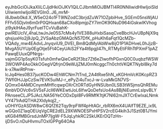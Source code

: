 eyJhbGciOiJkaXIiLCJjdHkiOiJKV1QiLCJlbmMiOiJBMTI4R0NNIiwidHlwIjoiSldUIiwiemlwIjoiREVGIn0..J6_mrM-i8Jbwb0kd.X_W5eO24o1FT9INZodC3brjdZuW71OZpbiHve_SGEm05nsWjAUFFfv55Djvln6m0rP0QHxan68aCXo8lpmjpZY7imOK90NuD964iGskwIKVhogzl9yklHAeJ9yrFuelTCvVuBahK-pwlREUcIV_4haLtwJnJe05S7cMs4y1VE388uHxbiSasqCveBbcHJvUBpNjX9qqhsjuxHo2j9JpQ_2VSaAbzGMAQcN57DfK_pHuKh6aFqt1QcMZb-VQAdy_mw4EAdvLJnyqviU9_DVEl_Bm8QdMylAbWw8ijO1P1ADHveL0hJjzB-MvgA5UYUp0EgOtje5Ft4CeyUAiS2FYa4t6pgjI47h_RTMyEtiFRhTtPXmF1pAZPawqEUuxQPNrgs-vajmGG1p5syK0Tsfuh0mfwQieCeR2f3bz7Zt6eZlwofhPGxnQ0C0uqbzfWSW3WOWP4AoOkkOGegVQfrjnO9eWJjZMJ0mNcggcTh0chtVKQKTNybI8ky7dk-x7AwiRtPnw-IcJq4Hes0B37jucKODw4EhWCNm7tTnd_2A4tRxe5hN_xKGHmVcK0KcpRZ37WfI0HJJpCzSw7EVK5uiMJ-r_ePyZi4uTxcJ-w-LvaMkGN7VS-QOmx04AMDCnymMHflcqwpOXrCtORTdGyHNSUbn0LSB3tWSjmsQhREMu6mbVDOVc6vSV5sFJclI6WKEwtiJoL6IfwQoDefsUo4As8BjNiEumnLslpvBLYPAnseeCLJP5JAcLNA56YeCODxDpI8Fv9RMfK1tjK7Nl62mJXTCrEwlxaLNmkVY471rAdQTHA2Xldykqj2_-uOHIYGzASDW8wC6QfZ62Tqy9rpFWf4pHtAGr_rbRX6mX4UAlfT9EZE_ix9LwGQo0Z1aqOEUqVgCRE2dEL29XWNOESPxHPSV2rcEG4kih3J1Szt0B1JYmisKG84fMBGrsdJnMP7ljgW-F5JqLyhkRC2SkUKErDQTzHn-ijDSvO.nDuHIvmuTOxlGPPg64OAa